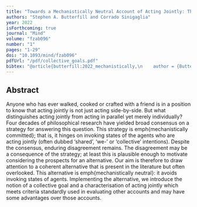 ```yaml
--- 
title: "Towards a Mechanistically Neutral Account of Acting Jointly: The Notion of a Collective Goal "
authors: "Stephen A. Butterfill and Corrado Sinigaglia"
year: 2022
isForthcoming: true
journal: "Mind"
volume: "fzab096"
number: "1"
pages: "1-29"
doi: "10.1093/mind/fzab096"
pdfUrl: "/pdf/collective_goals.pdf"
bibtex: "@article{butterfill:2022_mechanistically,\n    author = {Butterfill, Stephen A and Sinigaglia, Corrado},\n    date-modified = {2022-05-09 11:13:42 +0100},\n    doi = {10.1093/mind/fzab096},\n    issn = {0026-4423},\n    journal = {Mind},\n    number = {525},\n    pages = {1–29},\n    shorttitle = {Towards a {{Mechanistically Neutral Account}} of {{Acting Jointly}}},\n    title = {Towards a {{Mechanistically Neutral Account}} of {{Acting Jointly}}: {{The Notion}} of a {{Collective Goal}}},\n    volume = {132},\n    year = {2022},\n    bdsk-url-1 = {https://doi.org/10.1093/mind/fzab096}\n}\n\n"
---
```



## Abstract

Anyone who has ever walked, cooked or crafted with a friend is in a position to know that acting jointly is not just acting side-by-side.  But what distinguishes acting jointly from acting in parallel yet merely individually?  Four decades of philosophical research have yielded broad consensus on a strategy for answering this question.  This strategy is emph{mechanistically committed}; that is, it hinges on invoking states of the agents who are acting jointly (often dubbed ‘shared’, ‘we-’ or ‘collective’ intentions).  Despite the consensus, enduring disagreement remains. The disagreement may be a consequence of the strategy; at least this is plausible enough to motivate considering the prospects for an alternative. Our aim is therefore to draw attention to a coherent alternative that is present in the literature but often overlooked. This alternative is emph{mechanistically neutral}: it avoids invoking states of agents. Implementing the alternative, we introduce the notion of a collective goal and a characterisation of acting jointly which meets criteria standardly used in evaluating other accounts and may have some advantages over those accounts.


